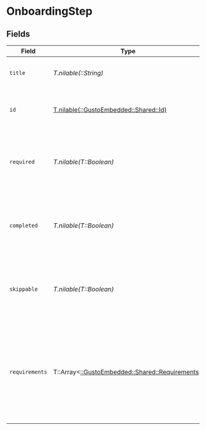 # OnboardingStep


## Fields

| Field                                                                                                             | Type                                                                                                              | Required                                                                                                          | Description                                                                                                       |
| ----------------------------------------------------------------------------------------------------------------- | ----------------------------------------------------------------------------------------------------------------- | ----------------------------------------------------------------------------------------------------------------- | ----------------------------------------------------------------------------------------------------------------- |
| `title`                                                                                                           | *T.nilable(::String)*                                                                                             | :heavy_minus_sign:                                                                                                | The display name of the onboarding step                                                                           |
| `id`                                                                                                              | [T.nilable(::GustoEmbedded::Shared::Id)](../../models/shared/id.md)                                               | :heavy_minus_sign:                                                                                                | The string identifier for each onboarding step                                                                    |
| `required`                                                                                                        | *T.nilable(T::Boolean)*                                                                                           | :heavy_minus_sign:                                                                                                | The boolean flag indicating whether the step is required or optional                                              |
| `completed`                                                                                                       | *T.nilable(T::Boolean)*                                                                                           | :heavy_minus_sign:                                                                                                | The boolean flag indicating whether the step is completed or not.                                                 |
| `skippable`                                                                                                       | *T.nilable(T::Boolean)*                                                                                           | :heavy_minus_sign:                                                                                                | The boolean flag indicating whether the step can be skipped or not.                                               |
| `requirements`                                                                                                    | T::Array<[::GustoEmbedded::Shared::Requirements](../../models/shared/requirements.md)>                            | :heavy_minus_sign:                                                                                                | A list of onboarding step that are required to be completed in order to proceed with the current onboarding step. |